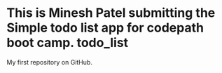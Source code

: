 This is Minesh Patel submitting the Simple todo list app for codepath boot camp.
todo_list
=========

My first repository on GitHub.
